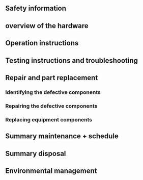 ## Safety information

## overview of the hardware

## Operation instructions

## Testing instructions and troubleshooting

## Repair and part replacement

### Identifying the defective components

### Repairing the defective components

### Replacing equipment components 

## Summary maintenance + schedule

## Summary disposal

## Environmental management
